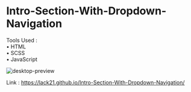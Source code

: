 # Intro-Section-With-Dropdown-Navigation

Tools Used :  
  • HTML  
  • SCSS  
  • JavaScript  
  
![desktop-preview](https://user-images.githubusercontent.com/100687592/235348343-454012c1-efcd-485c-b725-01ac95ea9919.jpg)

Link : https://lack21.github.io/Intro-Section-With-Dropdown-Navigation/
